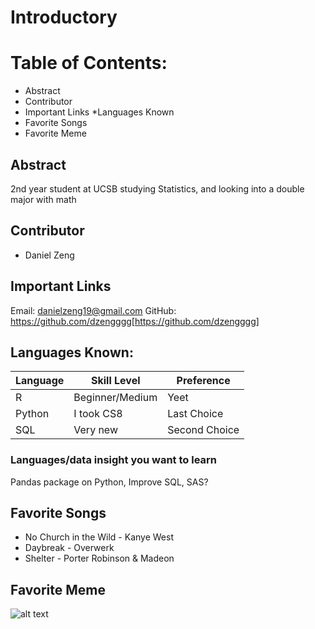 # Introductory
# Table of Contents:

* Abstract
* Contributor
* Important Links
*Languages Known
* Favorite Songs
* Favorite Meme

## Abstract
2nd year student at UCSB studying Statistics, and looking into a double major with math

## Contributor
* Daniel Zeng

## Important Links
Email: danielzeng19@gmail.com
GitHub: https://github.com/dzengggg[https://github.com/dzengggg]

## Languages Known:
|Language      | Skill Level   | Preference     |
|--------------|---------------|----------------|
|R             |Beginner/Medium|Yeet            |
|Python        |I took CS8     |Last Choice     |
|SQL           |Very new       |Second Choice   |

### Languages/data insight you want to learn
Pandas package on Python, Improve SQL, SAS? 

## Favorite Songs
* No Church in the Wild - Kanye West
* Daybreak - Overwerk
* Shelter - Porter Robinson & Madeon

## Favorite Meme
![alt text](http://i.imgur.com/3ADPQSV.png) 

